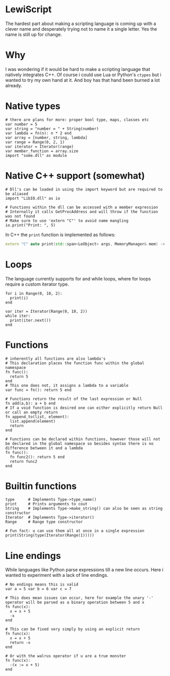 # LewiScript
The hardest part about making a scripting language is coming up with a clever name and desperately trying not to name it a single letter. Yes the name is still up for change.

# Why
I was wondering if it would be hard to make a scripting language that natively integrates C++. Of course i could use Lua or Python's ``ctypes`` but i wanted to try my own hand at it. And boy has that hand been burned a lot already.

# Native types
```
# there are plans for more: proper bool type, maps, classes etc
var number = 5 
var string = "number = " + String(number) 
var lambda = fn(n): n * 2 end
var array = [number, string, lambda]
var range = Range(0, 2, 1)
var iterator = Iterator(range)
var member_function = array.size
import "some.dll" as module
```

# Native C++ support (somewhat)
```
# Dll's can be loaded in using the import keyword but are required to be aliased
import "LibIO.dll" as io

# Functions within the dll can be accessed with a member expression
# Internally it calls GetProcAddress and will throw if the function was not found
# Make sure to use 'extern "C"' to avoid name mangling
io.print("Print: ", 5)
```
In C++ the ``print`` function is implemented as follows:
```cpp
extern "C" auto print(std::span<LeObject> args, MemoryManager& mem) -> LeObject
```

# Loops
The language currently supports for and while loops, where for loops require a custom iterator type.
```
for i in Range(0, 10, 2):
  print(i)
end

var iter = Iterator(Range(0, 10, 2))
while iter:
  print(iter.next())
end
```

# Functions
```
# inherently all functions are also lambda's
# This declaration places the function func within the global namespace
fn func():
  return 5
end
# This one does not, it assigns a lambda to a variable
var func = fn(): return 5 end

# Functions return the result of the last expression or Null
fn add(a,b): a + b end
# If a void function is desired one can either explicitly return Null or call an empty return
fn append_to(list, element):
  list.append(element)
  return
end

# Functions can be declared within functions, however those will not be declared in the global namespace so besides syntax there is no difference between it and a lambda
fn func():
  fn func2(): return 5 end
  return func2
end
```

# Builtin functions
```
type      # Implements Type->type_name()
print     # Prints arguments to cout
String    # Implements Type->make_string() can also be seen as string constructor
Iterator  # Implements Type->iterator()
Range     # Range type constructor

# Fun fact: u can use them all at once in a single expression
print(String(type(Iterator(Range(1)))))
```

# Line endings
While languages like Python parse expressions till a new line occurs. Here i wanted to experiment with a lack of line endings. 
```
# No endings means this is valid
var a = 5 var b = 6 var c = 7

# This does mean issues can occur, here for example the unary '-' operator will be parsed as a binary operation between 5 and x
fn func(x):
  x = x + 5
  -x
end

# This can be fixed very simply by using an explicit return
fn func(x):
  x = x + 5
  return -x
end

# Or with the walrus operator if u are a true monster
fn func(x):
  -(x := x + 5)
end
```
